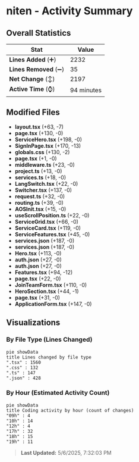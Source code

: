 # niten - Activity Summary 

## Overall Statistics

| Stat                   | Value                                                             |
| ---------------------- | ----------------------------------------------------------------- |
| **Lines Added** (➕)   | 2232                                          |
| **Lines Removed** (➖) | 35                                        |
| **Net Change** (↕)    | 2197                |
| **Active Time** (⌚)   | 94 minutes |


## Modified Files
- **layout.tsx** (+63, -7)
- **page.tsx** (+130, -0)
- **ServiceHero.tsx** (+198, -0)
- **SignInPage.tsx** (+170, -13)
- **globals.css** (+130, -2)
- **page.tsx** (+1, -0)
- **middleware.ts** (+23, -0)
- **project.ts** (+13, -0)
- **services.ts** (+18, -0)
- **LangSwitch.tsx** (+22, -0)
- **Switcher.tsx** (+137, -0)
- **request.ts** (+32, -0)
- **routing.ts** (+39, -0)
- **AOSInit.tsx** (+15, -0)
- **useScrollPosition.ts** (+22, -0)
- **ServiceGrid.tsx** (+66, -0)
- **ServiceCard.tsx** (+119, -0)
- **ServiceFeatures.tsx** (+45, -0)
- **services.json** (+187, -0)
- **services.json** (+187, -0)
- **Hero.tsx** (+113, -0)
- **auth.json** (+27, -0)
- **auth.json** (+27, -0)
- **Features.tsx** (+94, -12)
- **page.tsx** (+22, -0)
- **JoinTeamForm.tsx** (+110, -0)
- **HeroSection.tsx** (+44, -1)
- **page.tsx** (+31, -0)
- **ApplicationForm.tsx** (+147, -0)

## Visualizations

### By File Type (Lines Changed)

```mermaid
pie showData
title Lines changed by file type
".tsx" : 1560
".css" : 132
".ts" : 147
".json" : 428
```

### By Hour (Estimated Activity Count)

```mermaid
pie showData
title Coding activity by hour (count of changes)
"09h" : 4
"10h" : 14
"12h" : 4
"17h" : 32
"18h" : 15
"19h" : 11
```


> **Last Updated:** 5/6/2025, 7:32:03 PM